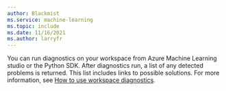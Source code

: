```yaml
---
author: Blackmist
ms.service: machine-learning
ms.topic: include
ms.date: 11/16/2021
ms.author: larryfr
---
```


You can run diagnostics on your workspace from Azure Machine Learning studio or the Python SDK. After diagnostics run, a list of any detected problems is returned. This list includes links to possible solutions. For more information, see [How to use workspace diagnostics](../how-to-workspace-diagnostic-api.md).